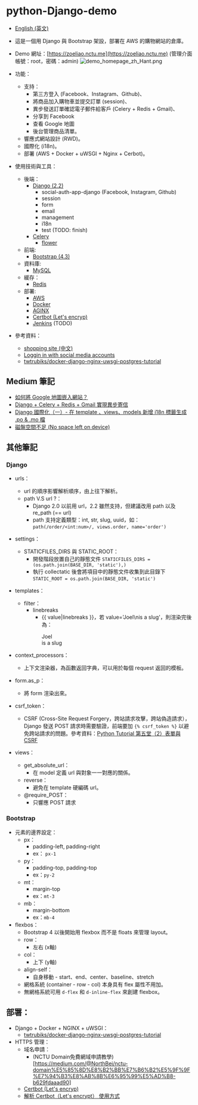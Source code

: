# python-Django-demo
- [English (英文)](https://github.com/ZoeLiao/python-Django-demo/blob/master/README.md)
- 這是一個用 Django 與 Bootstrap 架設，部署在 AWS 的購物網站的倉庫。
- Demo 網址：[https://zoeliao.nctu.me](https://zoeliao.nctu.me) (管理介面帳號：root，密碼：admin)
![demo_homepage_zh_Hant.png](https://raw.githubusercontent.com/ZoeLiao/python-Django-demo/zoeliao/dev/demo/static/images/demo_homepage_zh_Hant.png)
- 功能：
    - 支持：
        - 第三方登入 (Facebook、Instagram、Github)、
        - 將商品加入購物車並提交訂單 (session)、
        - 異步發送訂單確認電子郵件給客戶 (Celery + Redis + Gmail)、
        - 分享到 Facebook
        - 查看 Google 地圖
        - 後台管理商品清單。
    - 響應式網站設計 (RWD)。
    - 國際化 (i18n)。
    - 部署 (AWS + Docker + uWSGI + Nginx + Cerbot)。
- 使用技術與工具：
    - 後端：
        - [Django (2.2)](https://www.djangoproject.com/)
            - social-auth-app-django (Facebook, Instagram, Github)
            - session
            - form
            - email
            - management
            - i18n
            - test (TODO: finish)
        - [Celery](http://www.celeryproject.org/)
            - [flower](https://flower.readthedocs.io/en/latest/)
    - 前端:
        - [Bootstrap (4.3)](https://getbootstrap.com/)
    - 資料庫:
        - [MySQL](https://www.mysql.com/)
    - 緩存：
        - [Redis](https://redis.io/)
    - 部署:
        - [AWS](https://aws.amazon.com/tw/)
        - [Docker](https://www.docker.com/)
        - [AGINX](https://nginx.org/en/)
        - [Certbot (Let's encryp)](https://certbot.eff.org/)
        - [Jenkins](https://jenkins.io/zh/) (TODO)

- 參考資料：
    - [shopping site (中文)](https://kknews.cc/zh-tw/code/pe9o3x8.html)
    - [Loggin in with social media accounts](https://scotch.io/tutorials/django-authentication-with-facebook-instagram-and-linkedin)
    - [twtrubiks/docker-django-nginx-uwsgi-postgres-tutorial](https://github.com/twtrubiks/docker-django-nginx-uwsgi-postgres-tutorial)

## Medium 筆記
- [如何將 Google 地圖嵌入網站？](https://medium.com/@zoejoyuliao/%E5%A6%82%E4%BD%95%E5%9C%A8%E7%B6%B2%E7%AB%99%E5%B5%8C%E5%85%A5-google-%E5%9C%B0%E5%9C%96-636d3452b80d)
- [Django + Celery + Redis + Gmail 實現異步寄信](https://medium.com/@zoejoyuliao/django-celery-redis-gmail-%E5%AF%84%E4%BF%A1-375904d4224c)
- [Django 國際化（一）- 在 template 、views、models 新增 i18n 標籤生成 .po & .mo 檔](https://medium.com/@zoejoyuliao/django-%E5%9C%8B%E9%9A%9B%E5%8C%96-i18n-%E4%B8%80-%E5%9C%A8-template-%E6%96%B0%E5%A2%9E-i18n-%E6%A8%99%E7%B1%A4%E7%94%9F%E6%88%90-po-mo-%E6%AA%94-1d41f2fcfc78)
- [磁盤空間不足 (No space left on device)](https://medium.com/@zoejoyuliao/%E7%A3%81%E7%9B%A4%E7%A9%BA%E9%96%93%E4%B8%8D%E8%B6%B3-no-space-left-on-device-b31da374a865)

## 其他筆記
### Django
- urls：
    - url 的順序影響解析順序，由上往下解析。
    - path V.S url ?：
        - Django 2.0 以前用 url，2.2 雖然支持，但建議改用 path 以及 re_path (== url)
        - path 支持定義類型：int, str, slug, uuid，如：`path(/order/<int:num>/, views.order, name='order')`
- settings：
    - STATICFILES_DIRS 與 STATIC_ROOT：
        - 開發階段放置自己的靜態文件
        `STATICFILES_DIRS = (os.path.join(BASE_DIR, 'static'),)`
        - 執行 collectatic 後會將項目中的靜態文件收集到此目錄下
        `STATIC_ROOT = os.path.join(BASE_DIR, 'static')`

- templates：
    - filter：
        - linebreaks
            - {{ value|linebreaks }}，若 value='Joel\nis a slug'，則渲染完後為：<p>Joel<br>is a slug</p>
- context_processors：
    - 上下文渲染器，為函數返回字典，可以用於每個 request 返回的模板。
- form.as_p：
    - 將 form 渲染出來。
- csrf_token：
    - CSRF (Cross-Site Request Forgery，跨站請求攻擊，跨站偽造請求），Django 發送 POST 請求時需要驗證，前端要加 `{% csrf_token %}` 以避免跨站請求的問題。參考資料：[Python Tutorial 第五堂（2）表單與 CSRF](http://www.codedata.com.tw/python/python-tutorial-the-5th-class-2-form-csrf/)

- views：
    - get_absolute_url：
        - 在 model 定義 url 與對象一一對應的關係。
    - reverse：
        - 避免在 template 硬編碼 url。
    - @require_POST：
        - 只響應 POST 請求

### Bootstrap
- 元素的邊界設定：
    - px：
        - padding-left, padding-right
        - ex： `px-1`
    - py：
        - padding-top, padding-top
        - ex：`py-2`
    - mt：
        - margin-top
        - ex：`mt-3`
    - mb：
        - margin-bottom
        - ex：`mb-4`
- flexbos：
    - Bootstrap 4 以後開始用 flexbox 而不是 floats 來管理 layout。
    - row：
        - 左右 (x軸)
    - col：
        - 上下 (y軸)
    - align-self：
        - 自身移動 - start、end、center、baseline、stretch
    - 網格系統 (container - row - col) 本身具有 flex 屬性不用加。
    - 無網格系統可用 ```d-flex``` 和 ```d-inline-flex``` 來創建 flexbox。
## 部署：
- Django + Docker + NGINX + uWSGI：
    - [twtrubiks/docker-django-nginx-uwsgi-postgres-tutorial](https://github.com/twtrubiks/docker-django-nginx-uwsgi-postgres-tutorial)
- HTTPS 管理：
    - 域名申請：
        - (NCTU Domain免費網域申請教學)[https://medium.com/@NorthBei/nctu-domain%E5%85%8D%E8%B2%BB%E7%B6%B2%E5%9F%9F%E7%94%B3%E8%AB%8B%E6%95%99%E5%AD%B8-b629fdaaad90]
    - [Certbot (Let's encryp)](https://certbot.eff.org/)
    - [解析 Certbot（Let's encrypt） 使用方式](https://andyyou.github.io/2019/04/13/how-to-use-certbot/)
